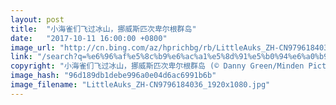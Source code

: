 ```yaml
---
layout: post
title:  "小海雀们飞过冰山，挪威斯匹次卑尔根群岛"
date:   "2017-10-11 16:00:00 +0800"
image_url: "http://cn.bing.com/az/hprichbg/rb/LittleAuks_ZH-CN9796184036_1920x1080.jpg"
link: "/search?q=%e6%96%af%e5%8c%b9%e6%ac%a1%e5%8d%91%e5%b0%94%e6%a0%b9%e7%be%a4%e5%b2%9b&form=hpcapt&mkt=zh-cn"
copyright: "小海雀们飞过冰山，挪威斯匹次卑尔根群岛 (© Danny Green/Minden Pictures)"
image_hash: "96d189db1debe996a0e04d6ac6991b6b"
image_filename: "LittleAuks_ZH-CN9796184036_1920x1080.jpg"
---
```

